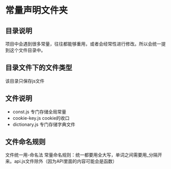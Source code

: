 # 常量声明文件夹

## 目录说明

项目中会遇到很多常量，往往都能够重用，或者会经常性进行修改。所以会统一提到这个文件目录中。


## 目录文件下的文件类型

该目录只保存js文件

## 文件说明
- const.js 专门存储全局常量
- cookie-key.js cookie的收口
- dictionary.js 专门存储字典文件


## 文件命名规则
文件统一用-命名法
常量命名规则：统一都要用全大写，单词之间需要用_分隔开来。api.js文件除外（因为API里面的内容可能会是函数）

